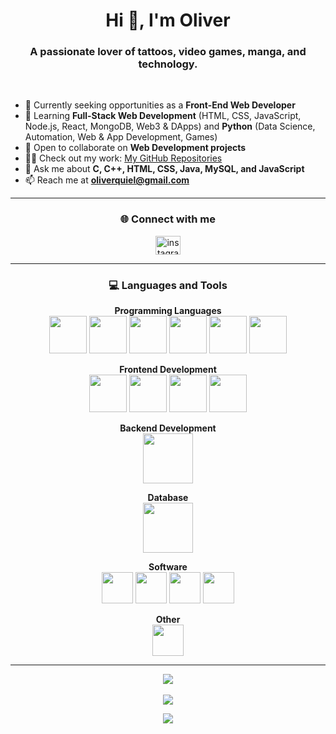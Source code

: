 <h1 align="center">Hi 👋, I'm Oliver</h1>
<h3 align="center">A passionate lover of tattoos, video games, manga, and technology.</h3>
<br>

- 🔭 Currently seeking opportunities as a **Front-End Web Developer**  
- 🌱 Learning **Full-Stack Web Development** (HTML, CSS, JavaScript, Node.js, React, MongoDB, Web3 & DApps) and **Python** (Data Science, Automation, Web & App Development, Games)  
- 🤝 Open to collaborate on **Web Development projects**  
- 👨‍💻 Check out my work: [My GitHub Repositories](https://github.com/oliverisaacq?tab=repositories)  
- 💬 Ask me about **C, C++, HTML, CSS, Java, MySQL, and JavaScript**  
- 📫 Reach me at **oliverquiel@gmail.com**

---

<h3 align="center">🌐 Connect with me</h3>
<p align="center">
<a href="https://instagram.com/oliverisaacq" target="blank"><img align="center" src="https://cdn.jsdelivr.net/gh/devicons/devicon/icons/instagram/instagram-original.svg" alt="instagram" height="30" width="40"/></a>
</p>

---

<h3 align="center">💻 Languages and Tools</h3>

<p align="center">
<strong>Programming Languages</strong><br>
<a href="https://www.cprogramming.com/"><img src="https://cdn.jsdelivr.net/gh/devicons/devicon/icons/c/c-original.svg" width="60" height="60"/></a>
<a href="https://www.w3schools.com/cpp/"><img src="https://cdn.jsdelivr.net/gh/devicons/devicon/icons/cplusplus/cplusplus-original.svg" width="60" height="60"/></a>
<a href="https://learn.microsoft.com/en-us/dotnet/csharp/"><img src="https://cdn.jsdelivr.net/gh/devicons/devicon/icons/csharp/csharp-original.svg" width="60" height="60"/></a>
<a href="https://developer.mozilla.org/en-US/docs/Web/JavaScript"><img src="https://cdn.jsdelivr.net/gh/devicons/devicon/icons/javascript/javascript-original.svg" width="60" height="60"/></a>
<a href="https://www.java.com/"><img src="https://cdn.jsdelivr.net/gh/devicons/devicon/icons/java/java-original.svg" width="60" height="60"/></a>
<a href="https://www.python.org/"><img src="https://cdn.jsdelivr.net/gh/devicons/devicon/icons/python/python-original.svg" width="60" height="60"/></a>
</p>

<p align="center">
<strong>Frontend Development</strong><br>
<a href="https://www.w3.org/html/"><img src="https://cdn.jsdelivr.net/gh/devicons/devicon/icons/html5/html5-original.svg" width="60" height="60"/></a>
<a href="https://www.w3schools.com/css/"><img src="https://cdn.jsdelivr.net/gh/devicons/devicon/icons/css3/css3-original.svg" width="60" height="60"/></a>
<a href="https://getbootstrap.com/"><img src="https://cdn.jsdelivr.net/gh/devicons/devicon/icons/bootstrap/bootstrap-original.svg" width="60" height="60"/></a>
<a href="https://react.dev/"><img src="https://cdn.jsdelivr.net/gh/devicons/devicon/icons/react/react-original.svg" width="60" height="60"/></a>
</p>

<p align="center">
<strong>Backend Development</strong><br>
<a href="https://nodejs.org/"><img src="https://cdn.jsdelivr.net/gh/devicons/devicon/icons/nodejs/nodejs-original.svg" width="80" height="80"/></a>
</p>

<p align="center">
<strong>Database</strong><br>
<a href="https://www.mysql.com/"><img src="https://cdn.jsdelivr.net/gh/devicons/devicon/icons/mysql/mysql-original.svg" width="80" height="80"/></a>
</p>

<p align="center">
<strong>Software</strong><br>
<a href="https://www.adobe.com/products/illustrator.html"><img src="https://cdn.jsdelivr.net/gh/devicons/devicon/icons/illustrator/illustrator-plain.svg" width="50" height="50"/></a>
<a href="https://www.adobe.com/products/photoshop.html"><img src="https://cdn.jsdelivr.net/gh/devicons/devicon/icons/photoshop/photoshop-plain.svg" width="50" height="50"/></a>
<a href="https://www.adobe.com/products/aftereffects.html"><img src="https://cdn.jsdelivr.net/gh/devicons/devicon/icons/aftereffects/aftereffects-original.svg" width="50" height="50"/></a>
<a href="https://www.adobe.com/products/premiere.html"><img src="https://cdn.jsdelivr.net/gh/devicons/devicon/icons/premierepro/premierepro-original.svg" width="50" height="50"/></a>
</p>

<p align="center">
<strong>Other</strong><br>
<a href="https://git-scm.com/"><img src="https://cdn.jsdelivr.net/gh/devicons/devicon/icons/git/git-original.svg" width="50" height="50"/></a>
</p>

---

<p align="center">
<img src="https://github-readme-stats.vercel.app/api/top-langs?username=oliverisaacq&show_icons=true&theme=radical&locale=en&layout=compact"/>
<br><br>
<img src="https://github-readme-stats.vercel.app/api?username=oliverisaacq&show_icons=true&theme=radical&locale=en"/>
</p>

<p align="center"><img src="https://komarev.com/ghpvc/?username=oliverisaacq&label=Profile%20views&color=0e75b6&style=flat"/></p>


